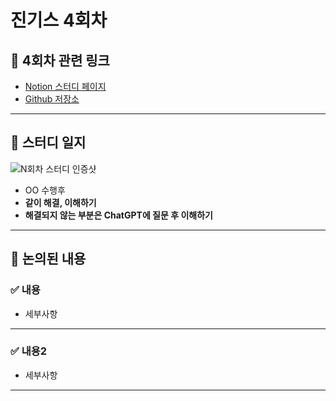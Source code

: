 # 진기스 4회차

## 🔗 4회차 관련 링크

- [Notion 스터디 페이지](#)
- [Github 저장소](#)

---

## 📝 스터디 일지

![N회차 스터디 인증샷](image.png)

- OO 수행후
- **같이 해결, 이해하기**
- **해결되지 않는 부분은 ChatGPT에 질문 후 이해하기**

---

## 💬 논의된 내용

### ✅ 내용

- 세부사항

---

### ✅ 내용2

- 세부사항

---
